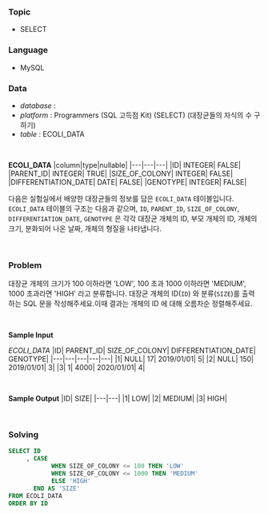 ### Topic
- SELECT
  
### Language
- MySQL

### Data
- *database* : 
- *platform* : Programmers (SQL 고득점 Kit) (SELECT) (대장균들의 자식의 수 구하기)
- *table* : ECOLI_DATA

<br>

**ECOLI_DATA**
|column|type|nullable|
|---|---|---|
|ID|	INTEGER|	FALSE|
|PARENT_ID|	INTEGER|	TRUE|
|SIZE_OF_COLONY|	INTEGER|	FALSE|
|DIFFERENTIATION_DATE|	DATE|	FALSE|
|GENOTYPE|	INTEGER|	FALSE|


다음은 실험실에서 배양한 대장균들의 정보를 담은 `ECOLI_DATA` 테이블입니다. `ECOLI_DATA` 테이블의 구조는 다음과 같으며, `ID`, `PARENT_ID`, `SIZE_OF_COLONY`, `DIFFERENTIATION_DATE`, `GENOTYPE` 은 각각 대장균 개체의 ID, 부모 개체의 ID, 개체의 크기, 분화되어 나온 날짜, 개체의 형질을 나타냅니다.

<br>

### Problem
대장균 개체의 크기가 100 이하라면 'LOW', 100 초과 1000 이하라면 'MEDIUM', 1000 초과라면 'HIGH' 라고 분류합니다. 대장균 개체의 ID(`ID`) 와 분류(`SIZE`)를 출력하는 SQL 문을 작성해주세요.이때 결과는 개체의 ID 에 대해 오름차순 정렬해주세요.

<br>

**Sample Input**

*ECOLI_DATA*
|ID|	PARENT_ID|	SIZE_OF_COLONY|	DIFFERENTIATION_DATE|	GENOTYPE|
|---|---|---|---|---|
|1|	NULL|	17|	2019/01/01|	5|
|2|	NULL|	150|	2019/01/01|	3|
|3|	1|	4000|	2020/01/01|	4|

<br>

**Sample Output**
|ID|	SIZE|
|---|---|
|1|	LOW|
|2|	MEDIUM|
|3|	HIGH|

<br>

### Solving

```sql
SELECT ID
     , CASE 
            WHEN SIZE_OF_COLONY <= 100 THEN 'LOW'
            WHEN SIZE_OF_COLONY <= 1000 THEN 'MEDIUM'
            ELSE 'HIGH'
       END AS 'SIZE'
FROM ECOLI_DATA
ORDER BY ID
```
